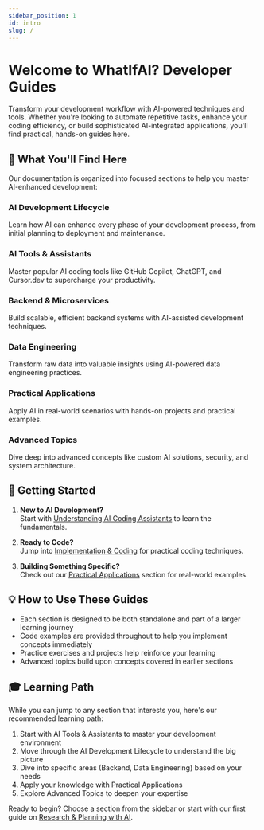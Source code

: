 ```yaml
---
sidebar_position: 1
id: intro
slug: /
---
```


# Welcome to WhatIfAI? Developer Guides

Transform your development workflow with AI-powered techniques and tools. Whether you're looking to automate repetitive tasks, enhance your coding efficiency, or build sophisticated AI-integrated applications, you'll find practical, hands-on guides here.

## 🎯 What You'll Find Here

Our documentation is organized into focused sections to help you master AI-enhanced development:

### AI Development Lifecycle
Learn how AI can enhance every phase of your development process, from initial planning to deployment and maintenance.

### AI Tools & Assistants
Master popular AI coding tools like GitHub Copilot, ChatGPT, and Cursor.dev to supercharge your productivity.

### Backend & Microservices
Build scalable, efficient backend systems with AI-assisted development techniques.

### Data Engineering
Transform raw data into valuable insights using AI-powered data engineering practices.

### Practical Applications
Apply AI in real-world scenarios with hands-on projects and practical examples.

### Advanced Topics
Dive deep into advanced concepts like custom AI solutions, security, and system architecture.

## 🚀 Getting Started

1. **New to AI Development?**  
   Start with [Understanding AI Coding Assistants](/docs/ai-tools/understanding-ai-assistants) to learn the fundamentals.

2. **Ready to Code?**  
   Jump into [Implementation & Coding](/docs/ai-development-lifecycle/implementation-coding) for practical coding techniques.

3. **Building Something Specific?**  
   Check out our [Practical Applications](/docs/practical-applications/personal-automation) section for real-world examples.

## 💡 How to Use These Guides

- Each section is designed to be both standalone and part of a larger learning journey
- Code examples are provided throughout to help you implement concepts immediately
- Practice exercises and projects help reinforce your learning
- Advanced topics build upon concepts covered in earlier sections

## 🎓 Learning Path

While you can jump to any section that interests you, here's our recommended learning path:

1. Start with AI Tools & Assistants to master your development environment
2. Move through the AI Development Lifecycle to understand the big picture
3. Dive into specific areas (Backend, Data Engineering) based on your needs
4. Apply your knowledge with Practical Applications
5. Explore Advanced Topics to deepen your expertise

Ready to begin? Choose a section from the sidebar or start with our first guide on [Research & Planning with AI](/docs/ai-development-lifecycle/research-planning).
